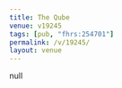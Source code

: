 ```yaml
---
title: The Qube
venue: v19245
tags: [pub, "fhrs:254701"]
permalink: /v/19245/
layout: venue
---
```

null